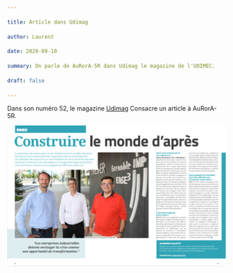 ```yaml
---

title: Article dans Udimag

author: Laurent

date: 2020-09-10

summary: On parle de AuRorA-5R dans Udimag le magazine de l'UDIMEC.

draft: false

---
```


Dans son numéro 52, le magazine [Udimag](https://www.google.com/url?q=https://www.udimec.fr/sites/default/files/udimag_52_planche_bd.pdf&sa=D&ust=1611146933051000&usg=AOvVaw3IbxBMUAvC1tbG1v5YfjZe) Consacre un article à AuRorA-5R.

![](images/image1.png)

